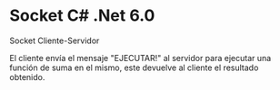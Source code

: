 # Socket C# .Net 6.0

Socket Cliente-Servidor

El cliente envía el mensaje "EJECUTAR!" al servidor para ejecutar una función de suma en el mismo, este devuelve al cliente el resultado obtenido.
